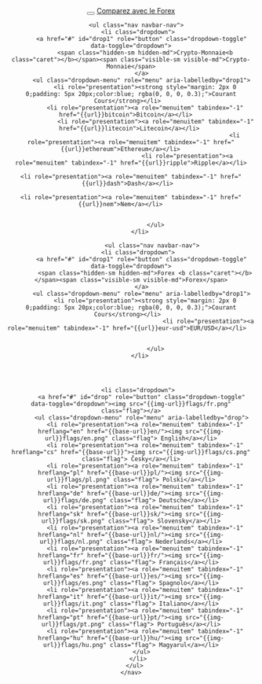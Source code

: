 <header class="navbar navbar-fixed-top navbar-inverse" id="top" role="banner">
  <div class="container">
    <div class="navbar-header">
      <button class="navbar-toggle collapsed" type="button" data-toggle="collapse" data-target=".bs-navbar-collapse">
        <span class="icon-bar"></span>
        <span class="icon-bar"></span>
        <span class="icon-bar"></span>
      </button>
      <a href="{{url}}" class="navbar-brand">Comparez avec le  <i class="fa fa-bar-chart-o"></i> Forex</a>
    </div>
    <nav class="navbar-collapse bs-navbar-collapse collapse" role="navigation" style="height: 1px;" id="scrollpsy">
    
       <ul class="nav navbar-nav">
        <li class="dropdown">
          <a href="#" id="drop1" role="button" class="dropdown-toggle" data-toggle="dropdown">
            <span class="hidden-sm hidden-md">Crypto-Monnaie<b class="caret"></b></span><span class="visible-sm visible-md">Crypto-Monnaie</span>
          </a>
          <ul class="dropdown-menu" role="menu" aria-labelledby="drop1">
            <li role="presentation"><strong style="margin: 2px 0 0;padding: 5px 20px;color:blue; rgba(0, 0, 0, 0.3);">Courant Cours</strong></li>  
            <li role="presentation"><a role="menuitem" tabindex="-1" href="{{url}}bitcoin">Bitcoin</a></li>   
                  <li role="presentation"><a role="menuitem" tabindex="-1" href="{{url}}litecoin">Litecoin</a></li> 
                                                               <li role="presentation"><a role="menuitem" tabindex="-1" href="{{url}}ethereum">Ethereum</a></li>      
                                    <li role="presentation"><a role="menuitem" tabindex="-1" href="{{url}}ripple">Ripple</a></li>
                                                                        <li role="presentation"><a role="menuitem" tabindex="-1" href="{{url}}dash">Dash</a></li>  
                                                                                                                                                <li role="presentation"><a role="menuitem" tabindex="-1" href="{{url}}nem">Nem</a></li>      
            
            
                  </ul>
         </li>
         
                <ul class="nav navbar-nav">
        <li class="dropdown">
          <a href="#" id="drop1" role="button" class="dropdown-toggle" data-toggle="dropdown">
            <span class="hidden-sm hidden-md">Forex <b class="caret"></b></span><span class="visible-sm visible-md">Forex</span>
          </a>
          <ul class="dropdown-menu" role="menu" aria-labelledby="drop1">
            <li role="presentation"><strong style="margin: 2px 0 0;padding: 5px 20px;color:blue; rgba(0, 0, 0, 0.3);">Courant Cours</strong></li>  
                                                <li role="presentation"><a role="menuitem" tabindex="-1" href="{{url}}eur-usd">EUR/USD</a></li>      
            
            
                  </ul>
         </li>
 

       
        
        <li class="dropdown">
          <a href="#" id="drop" role="button" class="dropdown-toggle" data-toggle="dropdown"><img src="{{img-url}}flags/fr.png" class="flag"></a>
          <ul class="dropdown-menu" role="menu" aria-labelledby="drop">
            <li role="presentation"><a role="menuitem" tabindex="-1" hreflang="en" href="{{base-url}}en/"><img src="{{img-url}}flags/en.png" class="flag"> English</a></li>
            <li role="presentation"><a role="menuitem" tabindex="-1" hreflang="cs" href="{{base-url}}"><img src="{{img-url}}flags/cs.png" class="flag"> Česky</a></li>
            <li role="presentation"><a role="menuitem" tabindex="-1" hreflang="pl" href="{{base-url}}pl/"><img src="{{img-url}}flags/pl.png" class="flag"> Polski</a></li>
            <li role="presentation"><a role="menuitem" tabindex="-1" hreflang="de" href="{{base-url}}de/"><img src="{{img-url}}flags/de.png" class="flag"> Deutsche</a></li>
            <li role="presentation"><a role="menuitem" tabindex="-1" hreflang="sk" href="{{base-url}}sk/"><img src="{{img-url}}flags/sk.png" class="flag"> Slovensky</a></li>
            <li role="presentation"><a role="menuitem" tabindex="-1" hreflang="nl" href="{{base-url}}nl/"><img src="{{img-url}}flags/nl.png" class="flag"> Nederlands</a></li>
            <li role="presentation"><a role="menuitem" tabindex="-1" hreflang="fr" href="{{base-url}}fr/"><img src="{{img-url}}flags/fr.png" class="flag"> Français</a></li>
            <li role="presentation"><a role="menuitem" tabindex="-1" hreflang="es" href="{{base-url}}es/"><img src="{{img-url}}flags/es.png" class="flag"> Spagnolo</a></li>
            <li role="presentation"><a role="menuitem" tabindex="-1" hreflang="it" href="{{base-url}}it/"><img src="{{img-url}}flags/it.png" class="flag"> Italiano</a></li>
            <li role="presentation"><a role="menuitem" tabindex="-1" hreflang="pt" href="{{base-url}}pt/"><img src="{{img-url}}flags/pt.png" class="flag"> Português</a></li>
            <li role="presentation"><a role="menuitem" tabindex="-1" hreflang="hu" href="{{base-url}}hu/"><img src="{{img-url}}flags/hu.png" class="flag"> Magyarul</a></li>
          </ul>
        </li>
      </ul>
    </nav>
  </div>
</header>